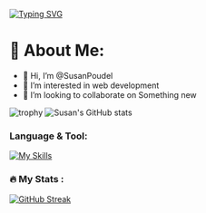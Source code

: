   [![Typing SVG](https://readme-typing-svg.demolab.com?font=Fira+Code&pause=1000&width=435&lines=Welcome+to+Susan's+Profile)](https://git.io/typing-svg)
# 💫 About Me:
- 👋 Hi, I’m @SusanPoudel
- 👀 I’m interested in web development 
- 💞️ I’m looking to collaborate on Something new

![trophy](https://github-profile-trophy.vercel.app/?username=SusanPoudel&theme=onedark)
![Susan's GitHub stats](https://github-readme-stats.vercel.app/api?username=Susanpoudel&theme=merko&show_icons=true)
### Language & Tool:  
[![My Skills](https://skillicons.dev/icons?i=laravel,html,css,bootstrap,js,jquery,c,cpp,java,php,git,github,linux,mysql,vscode,react)]()
### :fire: My Stats :
[![GitHub Streak](https://streak-stats.demolab.com/?user=SusanPoudel&theme=dark&hide)](https://git.io/streak-stats)
